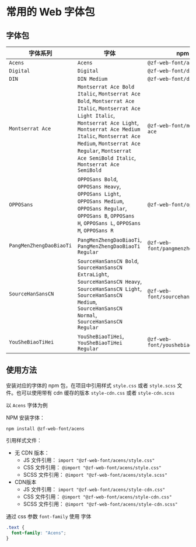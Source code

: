 # 常用的 Web 字体包


## 字体包

|字体系列 | 字体 | npm 包 |
| -- | -- | -- |
| `Acens` | `Acens` | `@zf-web-font/acens` |
| `Digital` | `Digital` | `@zf-web-font/digital` |
| `DIN` | `DIN Medium` | `@zf-web-font/din` |
| `Montserrat Ace` | `Montserrat Ace Bold Italic`, `Montserrat Ace Bold`, `Montserrat Ace Italic`, `Montserrat Ace Light Italic`, `Montserrat Ace Light`, `Montserrat Ace Medium Italic`, `Montserrat Ace Medium`, `Montserrat Ace Regular`, `Montserrat Ace SemiBold Italic`, `Montserrat Ace SemiBold` | `@zf-web-font/montserrat-ace` |
| `OPPOSans` | `OPPOSans Bold`, `OPPOSans Heavy`, `OPPOSans Light`, `OPPOSans Medium`, `OPPOSans Regular`, `OPPOSans B`, `OPPOSans H`, `OPPOSans L`, `OPPOSans M`, `OPPOSans R` | `@zf-web-font/opposans` |
| `PangMenZhengDaoBiaoTi` | `PangMenZhengDaoBiaoTi`, `PangMenZhengDaoBiaoTi Regular` | `@zf-web-font/pangmenzhengdaobiaoti` |
| `SourceHanSansCN` | `SourceHanSansCN Bold`, `SourceHanSansCN ExtraLight`, `SourceHanSansCN Heavy`, `SourceHanSansCN Light`, `SourceHanSansCN Medium`, `SourceHanSansCN Normal`, `SourceHanSansCN Regular` | `@zf-web-font/sourcehansanscn` |
| `YouSheBiaoTiHei` | `YouSheBiaoTiHei`, `YouSheBiaoTiHei Regular` | `@zf-web-font/youshebiaotihei` |


## 使用方法

安装对应的字体的 npm 包，在项目中引用样式 `style.css` 或者 `style.scss` 文件。也可以使用带有 cdn 缓存的版本 `style-cdn.css` 或者 `style-cdn.scss`

以 `Acens` 字体为例

NPM 安装字体：

```shell
npm install @zf-web-font/acens
```

引用样式文件：

* 无 CDN 版本：
  * JS 文件引用： `import "@zf-web-font/acens/style.css"`
  * CSS 文件引用： `@import "@zf-web-font/acens/style.css"`
  * SCSS 文件引用： `@import "@zf-web-font/acens/style.scss"`
* CDN版本
  * JS 文件引用： `import "@zf-web-font/acens/style-cdn.css"`
  * CSS 文件引用： `@import "@zf-web-font/acens/style-cdn.css"`
  * SCSS 文件引用： `@import "@zf-web-font/acens/style-cdn.scss"`

通过 css 参数 `font-family` 使用 字体

```css
.text {
  font-family: "Acens";
}
